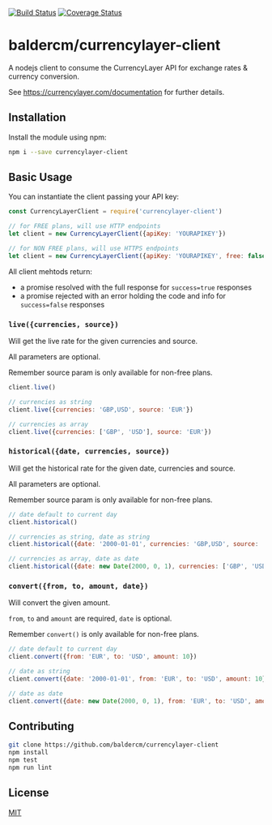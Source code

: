 [![Build Status](https://travis-ci.org/baldercm/currencylayer-client.svg?branch=master)](https://travis-ci.org/baldercm/currencylayer-client)
[![Coverage Status](https://coveralls.io/repos/github/baldercm/currencylayer-client/badge.svg?branch=master)](https://coveralls.io/github/baldercm/currencylayer-client?branch=master)

baldercm/currencylayer-client
==============

A nodejs client to consume the CurrencyLayer API for exchange rates & currency conversion.

See https://currencylayer.com/documentation for further details.

## Installation

Install the module using npm:

```bash
npm i --save currencylayer-client
```

## Basic Usage

You can instantiate the client passing your API key:

```javascript
const CurrencyLayerClient = require('currencylayer-client')

// for FREE plans, will use HTTP endpoints
let client = new CurrencyLayerClient({apiKey: 'YOURAPIKEY'})

// for NON FREE plans, will use HTTPS endpoints
let client = new CurrencyLayerClient({apiKey: 'YOURAPIKEY', free: false})
```

All client mehtods return:
- a promise resolved with the full response for `success=true` responses
- a promise rejected with an error holding the code and info for `success=false` responses


### `live({currencies, source})`

Will get the live rate for the given currencies and source.

All parameters are optional.

Remember source param is only available for non-free plans.

```javascript
client.live()

// currencies as string
client.live({currencies: 'GBP,USD', source: 'EUR'})

// currencies as array
client.live({currencies: ['GBP', 'USD'], source: 'EUR'})
```


### `historical({date, currencies, source})`

Will get the historical rate for the given date, currencies and source.

All parameters are optional.

Remember source param is only available for non-free plans.

```javascript
// date default to current day
client.historical()

// currencies as string, date as string
client.historical({date: '2000-01-01', currencies: 'GBP,USD', source: 'EUR'})

// currencies as array, date as date
client.historical({date: new Date(2000, 0, 1), currencies: ['GBP', 'USD'], source: 'EUR'})
```


### `convert({from, to, amount, date})`

Will convert the given amount.

`from`, `to` and `amount` are required, `date` is optional.

Remember `convert()` is only available for non-free plans.

```javascript
// date default to current day
client.convert({from: 'EUR', to: 'USD', amount: 10})

// date as string
client.convert({date: '2000-01-01', from: 'EUR', to: 'USD', amount: 10})

// date as date
client.convert({date: new Date(2000, 0, 1), from: 'EUR', to: 'USD', amount: 10})
```


## Contributing

```bash
git clone https://github.com/baldercm/currencylayer-client
npm install
npm test
npm run lint
```


## License
[MIT](LICENSE)
